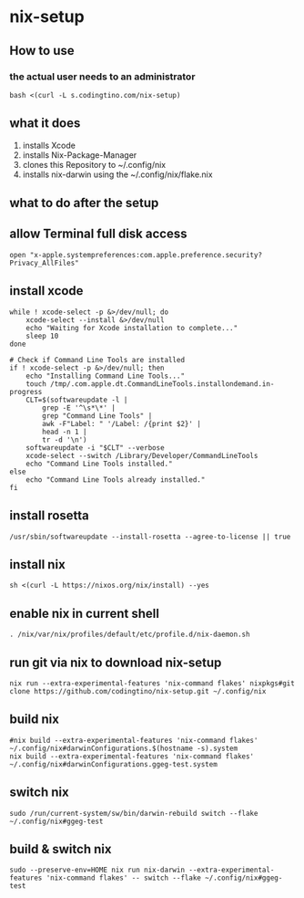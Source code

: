 # nix-setup

## How to use

### the actual user needs to an administrator

```
bash <(curl -L s.codingtino.com/nix-setup)
```

## what it does

1. installs Xcode
2. installs Nix-Package-Manager
3. clones this Repository to ~/.config/nix
4. installs nix-darwin using the ~/.config/nix/flake.nix

## what to do after the setup

## allow Terminal full disk access

```
open "x-apple.systempreferences:com.apple.preference.security?Privacy_AllFiles"
```

## install xcode

```
while ! xcode-select -p &>/dev/null; do
    xcode-select --install &>/dev/null
    echo "Waiting for Xcode installation to complete..."
    sleep 10
done
```

```
# Check if Command Line Tools are installed
if ! xcode-select -p &>/dev/null; then
    echo "Installing Command Line Tools..."
    touch /tmp/.com.apple.dt.CommandLineTools.installondemand.in-progress
    CLT=$(softwareupdate -l |
        grep -E '^\s*\*' |
        grep "Command Line Tools" |
        awk -F"Label: " '/Label: /{print $2}' |
        head -n 1 |
        tr -d '\n')
    softwareupdate -i "$CLT" --verbose
    xcode-select --switch /Library/Developer/CommandLineTools
    echo "Command Line Tools installed."
else
    echo "Command Line Tools already installed."
fi
```

## install rosetta

```
/usr/sbin/softwareupdate --install-rosetta --agree-to-license || true
```

## install nix

```
sh <(curl -L https://nixos.org/nix/install) --yes
```

## enable nix in current shell

```
. /nix/var/nix/profiles/default/etc/profile.d/nix-daemon.sh
```

## run git via nix to download nix-setup

```
nix run --extra-experimental-features 'nix-command flakes' nixpkgs#git clone https://github.com/codingtino/nix-setup.git ~/.config/nix
```

## build nix

```
#nix build --extra-experimental-features 'nix-command flakes' ~/.config/nix#darwinConfigurations.$(hostname -s).system
nix build --extra-experimental-features 'nix-command flakes' ~/.config/nix#darwinConfigurations.ggeg-test.system
```

## switch nix

```
sudo /run/current-system/sw/bin/darwin-rebuild switch --flake ~/.config/nix#ggeg-test
```

## build & switch nix

```
sudo --preserve-env=HOME nix run nix-darwin --extra-experimental-features 'nix-command flakes' -- switch --flake ~/.config/nix#ggeg-test
```
